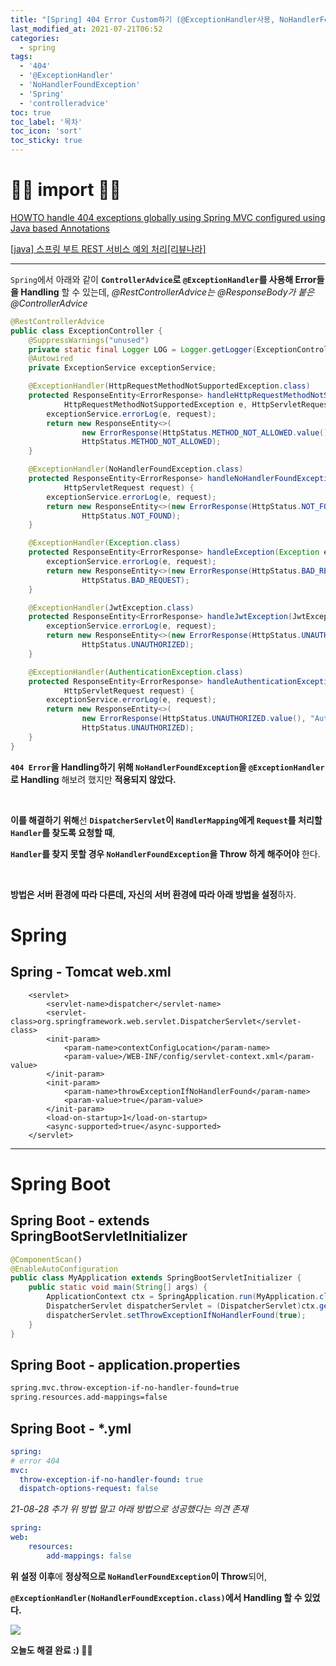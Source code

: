 ```yaml
---
title: "[Spring] 404 Error Custom하기 (@ExceptionHandler사용, NoHandlerFoundException Throw 안될때)"
last_modified_at: 2021-07-21T06:52
categories: 
  - spring
tags: 
  - '404' 
  - '@ExceptionHandler' 
  - 'NoHandlerFoundException' 
  - 'Spring' 
  - 'controlleradvice'
toc: true
toc_label: '목차'
toc_icon: 'sort'
toc_sticky: true
---
```


# 🙆‍♂️ import 🙇‍♂️

[HOWTO handle 404 exceptions globally using Spring MVC configured using Java based Annotations
](https://stackoverflow.com/questions/24498662/howto-handle-404-exceptions-globally-using-spring-mvc-configured-using-java-base)


[[java] 스프링 부트 REST 서비스 예외 처리[리뷰나라]](http://daplus.net/java-%EC%8A%A4%ED%94%84%EB%A7%81-%EB%B6%80%ED%8A%B8-rest-%EC%84%9C%EB%B9%84%EC%8A%A4-%EC%98%88%EC%99%B8-%EC%B2%98%EB%A6%AC/)

---

`Spring`에서 아래와 같이 **`ControllerAdvice`로 `@ExceptionHandler`를 사용해 Error들을 Handling** 할 수 있는데,
_@RestControllerAdvice는 @ResponseBody가 붙은 @ControllerAdvice_

```java
@RestControllerAdvice
public class ExceptionController {
	@SuppressWarnings("unused")
	private static final Logger LOG = Logger.getLogger(ExceptionController.class);
	@Autowired
	private ExceptionService exceptionService;

	@ExceptionHandler(HttpRequestMethodNotSupportedException.class)
	protected ResponseEntity<ErrorResponse> handleHttpRequestMethodNotSupportedException(
			HttpRequestMethodNotSupportedException e, HttpServletRequest request) {
		exceptionService.errorLog(e, request);
		return new ResponseEntity<>(
				new ErrorResponse(HttpStatus.METHOD_NOT_ALLOWED.value(), "MethodNotSupported", e.getMessage()),
				HttpStatus.METHOD_NOT_ALLOWED);
	}

	@ExceptionHandler(NoHandlerFoundException.class)
	protected ResponseEntity<ErrorResponse> handleNoHandlerFoundException(NoHandlerFoundException e,
			HttpServletRequest request) {
		exceptionService.errorLog(e, request);
		return new ResponseEntity<>(new ErrorResponse(HttpStatus.NOT_FOUND.value(), "Not Found", e.getMessage()),
				HttpStatus.NOT_FOUND);
	}

	@ExceptionHandler(Exception.class)
	protected ResponseEntity<ErrorResponse> handleException(Exception e, HttpServletRequest request) {
		exceptionService.errorLog(e, request);
		return new ResponseEntity<>(new ErrorResponse(HttpStatus.BAD_REQUEST.value(), request.getSession().getId()),
				HttpStatus.BAD_REQUEST);
	}

	@ExceptionHandler(JwtException.class)
	protected ResponseEntity<ErrorResponse> handleJwtException(JwtException e, HttpServletRequest request) {
		exceptionService.errorLog(e, request);
		return new ResponseEntity<>(new ErrorResponse(HttpStatus.UNAUTHORIZED.value(), "JwtException", e.getMessage()),
				HttpStatus.UNAUTHORIZED);
	}

	@ExceptionHandler(AuthenticationException.class)
	protected ResponseEntity<ErrorResponse> handleAuthenticationException(AuthenticationException e,
			HttpServletRequest request) {
		exceptionService.errorLog(e, request);
		return new ResponseEntity<>(
				new ErrorResponse(HttpStatus.UNAUTHORIZED.value(), "AuthenticationException", e.getMessage()),
				HttpStatus.UNAUTHORIZED);
	}
}
```

**`404 Error`을 Handling하기 위해 `NoHandlerFoundException`을 `@ExceptionHandler`로 Handling** 해보려 했지만 **적용되지 않았다.**

<br>

**이를 해결하기 위해**선 **`DispatcherServlet`이 `HandlerMapping`에게 `Request`를 처리할 `Handler`를 찾도록 요청할 때**,

**`Handler`를 찾지 못할 경우 `NoHandlerFoundException`을 Throw 하게 해주어야** 한다.


<br>

**방법은 서버 환경에 따라 다른데, 자신의 서버 환경에 따라 아래 방법을 설정**하자.

# Spring


## Spring - Tomcat web.xml

```
	<servlet>
		<servlet-name>dispatcher</servlet-name>
		<servlet-class>org.springframework.web.servlet.DispatcherServlet</servlet-class>
		<init-param>
			<param-name>contextConfigLocation</param-name>
			<param-value>/WEB-INF/config/servlet-context.xml</param-value>
		</init-param>
		<init-param>
			<param-name>throwExceptionIfNoHandlerFound</param-name>
			<param-value>true</param-value>
		</init-param>
		<load-on-startup>1</load-on-startup>
		<async-supported>true</async-supported>
	</servlet>
```

---

# Spring Boot

## Spring Boot - extends SpringBootServletInitializer

```java
@ComponentScan()
@EnableAutoConfiguration
public class MyApplication extends SpringBootServletInitializer {
    public static void main(String[] args) {
        ApplicationContext ctx = SpringApplication.run(MyApplication.class, args);
        DispatcherServlet dispatcherServlet = (DispatcherServlet)ctx.getBean("dispatcherServlet");
        dispatcherServlet.setThrowExceptionIfNoHandlerFound(true);
    }
}
```

## Spring Boot - application.properties

```xml
spring.mvc.throw-exception-if-no-handler-found=true
spring.resources.add-mappings=false
```

## Spring Boot - *.yml

```yml
spring:
# error 404
mvc:
  throw-exception-if-no-handler-found: true
  dispatch-options-request: false
```

_21-08-28 추가 위 방법 말고 아래 방법으로 성공했다는 의견 존재_

```yml
spring:
web:
    resources:
        add-mappings: false 
```



**위 설정 이후**에 **정상적으로 `NoHandlerFoundException`이 Throw**되어,

**`@ExceptionHandler(NoHandlerFoundException.class)`에서 Handling 할 수 있었다.**

![](https://images.velog.io/images/gillog/post/76e25edc-dec5-47a2-a56d-dce7fb5774b2/image.png)

**오늘도 해결 완료 :) 🙆‍♀️**